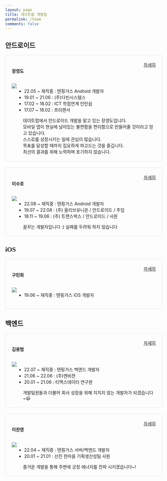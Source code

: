 ```yaml
---
layout: page
title: 데이트팝 개발팀
permalink: /team
comments: false
---
```


<style>
.team h2 {
    font-family: 'Jua';
}
.team h4 {
    font-family: 'Gugi';
    padding-bottom: 12px;
}
.member-box {
    margin-bottom: 20px;
    padding: 20px;
    border: 1px solid #e5e5e5;
    border-radius: 5px;
    max-width: 700px;
}
.member-box li {
    font-size: 14px;
}
.flex {
    display: flex;
}
.quote {
    margin-left: 20px;
    font-size: 14px;
}
</style>

<div class="team">

<h2>안드로이드</h2>

<div class="member-box">
    <div class="flex">
        <h4 style="flex-grow: 1;">장영도</h4>
        <a href="/team/zerodeg">자세히</a>
    </div>
    <div class="flex">
        <div>
            <img src="https://avatars.githubusercontent.com/u/19370688?s=140&v=4" />
        </div>
        <div>
            <ul>
                <li>22.05 ~ 재직중 : 텐핑거스 Android 개발자</li>
                <li>19.01 ~ 21.06 : (주)다빈시스템스</li>
                <li>17.02 ~ 18.02 : ICT 학점연계 인턴쉽</li>
                <li>17.07 ~ 18.02 : 프리랜서</li>
            </ul>
            <div class="quote">
데이트팝에서 안드로이드 개발을 맡고 있는 장영도입니다.<br />
모바일 앱이 현실에 남아있는 불편함을 편리함으로 만들어줄 것이라고 믿고 있습니다.<br />
스스로를 성장시키는 일에 관심이 많습니다.<br />
목표를 달성할 때까지 집요하게 파고드는 것을 즐깁니다.<br />
최선의 결과를 위해 노력하며 포기하지 않습니다.
            </div>
        </div>
    </div>
</div>

<div class="member-box">
    <div class="flex">
        <h4 style="flex-grow: 1;">이수호</h4>
        <a href="/team/suho">자세히</a>
    </div>
    <div class="flex">
        <div>
            <img src="https://avatars.githubusercontent.com/u/28211989?s=140&v=4" />
        </div>
        <div>
            <ul>
                <li>22.08 ~ 재직중 : 텐핑거스 Android 개발자</li>
                <li>19.07 ~ 22.08 : (주) 올리브유니온 / 안드로이드 / 주임 </li>
                <li>18.11 ~ 19.06 : (주) 트랜스박스 / 안드로이드 / 사원</li>
            </ul>
            <div class="quote">
꿈꾸는 개발자입니다 :)
실패를 두려워 하지 않습니다
            </div>
        </div>
    </div>
</div>

<h2>iOS</h2>

<div class="member-box">
    <div class="flex">
        <h4 style="flex-grow: 1;">구민회</h4>
        <a href="/team/">자세히</a>
    </div>
    <div class="flex">
        <div>
            <img src="https://avatars.githubusercontent.com/u/27220138?s=140&v=4" />
        </div>
        <div>
            <ul>
                <li>19.06 ~ 재직중 : 텐핑거스 iOS 개발자</li>
            </ul>
            <div class="quote"></div>
        </div>
    </div>
</div>

<h2>백엔드</h2>

<div class="member-box">
    <div class="flex">
        <h4 style="flex-grow: 1;">김용범</h4>
        <a href="/team/dragontiger">자세히</a>
    </div>
    <div class="flex">
        <div>
            <img src="https://avatars.githubusercontent.com/u/108647896?s=140&v=4" />
        </div>
        <div>
            <ul>
                <li>22.07 ~ 재직중 : 텐핑거스 백엔드 개발자</li>
                <li>21.06 ~ 22.06 : (주)앤비젼</li>
                <li>20.01 ~ 21.06 : 티맥스데이터 연구원</li>
            </ul>
            <div class="quote">
                개발팀원들과 더불어 회사 성장을 위해 지치지 않는 개발자가 되겠습니다~😃
            </div>
        </div>
    </div>
</div>

<div class="member-box">
    <div class="flex">
        <h4 style="flex-grow: 1;">이찬영</h4>
        <a href="/team/coldzero">자세히</a>
    </div>
    <div class="flex">
        <div>
            <img src="https://avatars.githubusercontent.com/u/89123869?s=140&v=4" />
        </div>
        <div>
            <ul>
                <li>22.04 ~ 재직중 : 텐핑거스 서버/백엔드 개발자</li>
                <li>20.01 ~ 21.01 : 선진 한마을 기획생산성팀 사원</li>
            </ul>
            <div class="quote">즐거운 개발을 통해 주변에 긍정 에너지를 전파 시키겠습니다~!</div>
        </div>
    </div>
</div>

</div>
